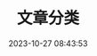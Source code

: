 ---
title: 文章分类
date: 2023-10-27 08:43:53
type: categories
layout: categories      # 指定使用 categories 布局
comments: false         # 分类页面不需要评论
---